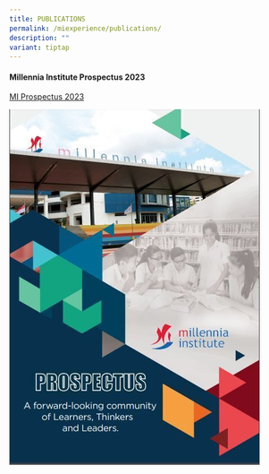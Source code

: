 ```yaml
---
title: PUBLICATIONS
permalink: /miexperience/publications/
description: ""
variant: tiptap
---
```

<h4><strong>Millennia Institute Prospectus 2023</strong></h4>


[MI Prospectus 2023](https://online.flipbuilder.com/millennia_inst/mage/?)

<a target="_blank" rel="noopener"><img src="/images/prospectus.jpg"></a>